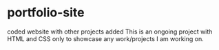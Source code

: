# portfolio-site
coded website with other projects added
This is an ongoing project with HTML and CSS only to showcase any work/projects I am working on.
